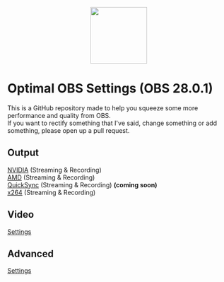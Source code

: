 <p align="center">
<img src="https://upload.wikimedia.org/wikipedia/commons/thumb/7/78/OBS.svg/800px-OBS.svg.png" width=128px>
</p>

# Optimal OBS Settings (OBS 28.0.1)
This is a GitHub repository made to help you squeeze some more performance and quality from OBS.<br/>
If you want to rectify something that I've said, change something or add something, please open up a pull request.
## Output
[NVIDIA](docs/nvidia.md) (Streaming & Recording)<br/>
[AMD](docs/amd.md) (Streaming & Recording)<br/>
[QuickSync](docs/quicksync.md) (Streaming & Recording) **(coming soon)**<br/>
[x264](docs/x264.md) (Streaming & Recording)
## Video
[Settings](docs/video.md)
## Advanced
[Settings](docs/advanced.md)
